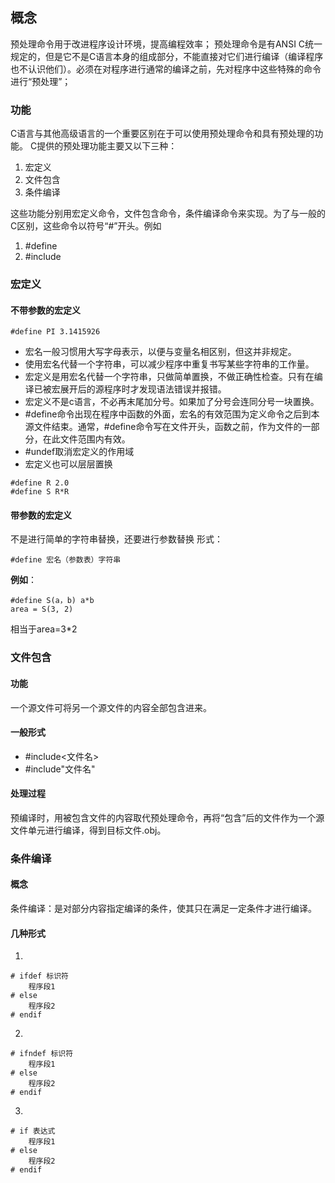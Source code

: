 ## 概念
预处理命令用于改进程序设计环境，提高编程效率；
预处理命令是有ANSI C统一规定的，但是它不是C语言本身的组成部分，不能直接对它们进行编译（编译程序也不认识他们）。必须在对程序进行通常的编译之前，先对程序中这些特殊的命令进行“预处理”；
### 功能
C语言与其他高级语言的一个重要区别在于可以使用预处理命令和具有预处理的功能。
C提供的预处理功能主要又以下三种：

1. 宏定义
2. 文件包含
3. 条件编译

这些功能分别用宏定义命令，文件包含命令，条件编译命令来实现。为了与一般的C区别，这些命令以符号“#”开头。例如
1. #define
2. #include

### 宏定义
#### 不带参数的宏定义
```
#define PI 3.1415926
```

* 宏名一般习惯用大写字母表示，以便与变量名相区别，但这并非规定。
* 使用宏名代替一个字符串，可以减少程序中重复书写某些字符串的工作量。
* 宏定义是用宏名代替一个字符串，只做简单置换，不做正确性检查。只有在编译已被宏展开后的源程序时才发现语法错误并报错。
* 宏定义不是c语言，不必再末尾加分号。如果加了分号会连同分号一块置换。
* #define命令出现在程序中函数的外面，宏名的有效范围为定义命令之后到本源文件结束。通常，#define命令写在文件开头，函数之前，作为文件的一部分，在此文件范围内有效。
* #undef取消宏定义的作用域
* 宏定义也可以层层置换
```
#define R 2.0
#define S R*R
```

#### 带参数的宏定义
不是进行简单的字符串替换，还要进行参数替换
形式：
```
#define 宏名（参数表）字符串
```
**例如**：
```
#define S(a，b) a*b
area = S(3, 2)
```
相当于area=3*2


### 文件包含
#### 功能
一个源文件可将另一个源文件的内容全部包含进来。
#### 一般形式
* #include<文件名>
* #include"文件名"

#### 处理过程
预编译时，用被包含文件的内容取代预处理命令，再将“包含”后的文件作为一个源文件单元进行编译，得到目标文件.obj。


### 条件编译
#### 概念
 条件编译：是对部分内容指定编译的条件，使其只在满足一定条件才进行编译。
 #### 几种形式
1.  
```
# ifdef 标识符
    程序段1
# else
    程序段2
# endif
```
2. 
```
# ifndef 标识符
    程序段1
# else
    程序段2
# endif
```
3.
```
# if 表达式
    程序段1
# else
    程序段2
# endif
```